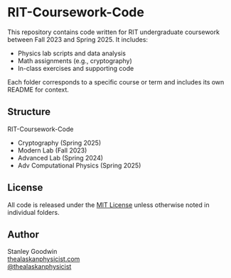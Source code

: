# RIT-Coursework-Code
This repository contains code written for RIT undergraduate coursework between Fall 2023 and Spring 2025. It includes:
- Physics lab scripts and data analysis
- Math assignments (e.g., cryptography)
- In-class exercises and supporting code

Each folder corresponds to a specific course or term and includes its own README for context.

## Structure
RIT-Coursework-Code
- Cryptography (Spring 2025)
- Modern Lab (Fall 2023)
- Advanced Lab (Spring 2024)
- Adv Computational Physics (Spring 2025)

## License
All code is released under the [MIT License](LICENSE) unless otherwise noted in individual folders.

## Author
Stanley Goodwin  
[thealaskanphysicist.com](https://thealaskanphysicist.com)  
[@thealaskanphysicist](https://github.com/thealaskanphysicist)
